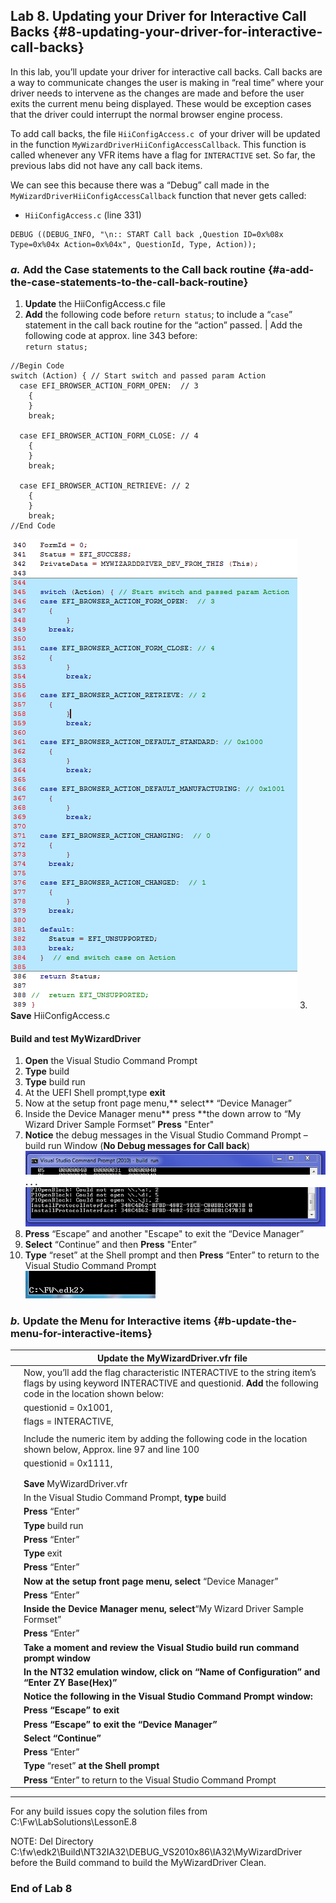 <!--- @file
 file

Copyright (c) 2018, Intel Corporation. All rights reserved.<BR>

Redistribution and use in source (original document form) and 'compiled'
forms (converted to PDF, epub, HTML and other formats) with or without
modification, are permitted provided that the following conditions are met:

1) Redistributions of source code (original document form) must retain the
above copyright notice, this list of conditions and the following
disclaimer as the first lines of this file unmodified.

2) Redistributions in compiled form (transformed to other DTDs, converted to
PDF, epub, HTML and other formats) must reproduce the above copyright
notice, this list of conditions and the following disclaimer in the
documentation and/or other materials provided with the distribution.

THIS DOCUMENTATION IS PROVIDED BY TIANOCORE PROJECT "AS IS" AND ANY EXPRESS OR
IMPLIED WARRANTIES, INCLUDING, BUT NOT LIMITED TO, THE IMPLIED WARRANTIES OF
MERCHANTABILITY AND FITNESS FOR A PARTICULAR PURPOSE ARE DISCLAIMED. IN NO
EVENT SHALL TIANOCORE PROJECT BE LIABLE FOR ANY DIRECT, INDIRECT, INCIDENTAL,
SPECIAL, EXEMPLARY, OR CONSEQUENTIAL DAMAGES (INCLUDING, BUT NOT LIMITED TO,
PROCUREMENT OF SUBSTITUTE GOODS OR SERVICES; LOSS OF USE, DATA, OR PROFITS;
OR BUSINESS INTERRUPTION) HOWEVER CAUSED AND ON ANY THEORY OF LIABILITY,
WHETHER IN CONTRACT, STRICT LIABILITY, OR TORT (INCLUDING NEGLIGENCE OR
OTHERWISE) ARISING IN ANY WAY OUT OF THE USE OF THIS DOCUMENTATION, EVEN IF
ADVISED OF THE POSSIBILITY OF SUCH DAMAGE.

-->
## Lab 8\. Updating your Driver for Interactive Call Backs {#8-updating-your-driver-for-interactive-call-backs}

In this lab, you’ll update your driver for interactive call backs. Call backs are a way to communicate changes the user is making in “real time” where your driver needs to intervene as the changes are made and before the user exits the current menu being displayed. These would be exception cases that the driver could interrupt the normal browser engine process.

To add call backs, the file `HiiConfigAccess.c `of your driver will be updated in the function `MyWizardDriverHiiConfigAccessCallback`. This function is called whenever any VFR items have a flag for `INTERACTIVE` set. So far, the previous labs did not have any call back items.

We can see this because there was a “Debug” call made in the `MyWizardDriverHiiConfigAccessCallback` function that never gets called:

- `HiiConfigAccess.c` (line 331)

```
DEBUG ((DEBUG_INFO, "\n:: START Call back ,Question ID=0x%08x Type=0x%04x Action=0x%04x", QuestionId, Type, Action));

```

### _a._ Add the Case statements to the Call back routine {#a-add-the-case-statements-to-the-call-back-routine}

1. **Update** the HiiConfigAccess.c file 
2. **Add** the following code before `return status`; to include a “`case`” statement in the call back routine for the “action” passed. |
Add the following code at approx. line 343 before: <br> `return status;` 
```
//Begin Code
switch (Action) { // Start switch and passed param Action
  case EFI_BROWSER_ACTION_FORM_OPEN:  // 3
    {
    }
    break;

  case EFI_BROWSER_ACTION_FORM_CLOSE: // 4
    {
    }
    break;

  case EFI_BROWSER_ACTION_RETRIEVE: // 2
    {
    }
    break;
//End Code
```
![](/media/image75.png)
3. **Save** HiiConfigAccess.c 

#### Build and test MyWizardDriver

1. **Open** the Visual Studio Command Prompt
2. **Type** build
3. **Type** build run
4. At the UEFI Shell prompt,type **exit**<br>
5. Now at the setup front page menu,** select** “Device Manager”
6. Inside the Device Manager menu** press **the down arrow to “My Wizard Driver Sample Formset” **Press** "Enter"
7.  **Notice** the debug messages in the Visual Studio Command Prompt – build run Window (**No Debug messages for Call back**) 
![](/media/image76.png)
**. . .**
![](/media/image77.png)
8. **Press** “Escape”  and another "Escape" to exit the “Device Manager” 
9. **Select** “Continue” and then **Press** "Enter”
10. **Type** “reset” at the Shell prompt and then **Press** “Enter” to return to the Visual Studio Command Prompt <br>
![](/media/image26.png)


### _b._ Update the Menu for Interactive items {#b-update-the-menu-for-interactive-items}

|  | **Update** the MyWizardDriver.vfr file |
| --- | --- |
|  | Now, you’ll add the flag characteristic INTERACTIVE to the string item’s flags by using keyword INTERACTIVE and questionid. **Add** the following code in the location shown below: |
|  | questionid = 0x1001, |
|  | flags = INTERACTIVE, |
|  |  |
|  | Include the numeric item by adding the following code in the location shown below, Approx. line 97 and line 100 |
|  | questionid = 0x1111, |
|  | | INTERACTIVE |
|  |  |
|  | **Save** MyWizardDriver.vfr |
|  | In the Visual Studio Command Prompt, **type** build |
|  | **Press** “Enter” |
|  | **Type** build run |
|  | **Press** “Enter” |
|  | **Type** exit |
|  | **Press** “Enter” |
|  | ****Now at the setup front page menu,** select** “Device Manager” |
|  | **Press** “Enter” |
|  | ****Inside the Device Manager menu,** select**“My Wizard Driver Sample Formset” |
|  | **Press** “Enter” |
|  | ****Take a moment and** review **the Visual Studio build run command prompt window**** |
|  | ****In the NT32 emulation window,** click **on “Name of Configuration” and “Enter ZY Base(Hex)”**** |
|  | **Notice **the following in the Visual Studio Command Prompt window:**** |
|  | **Press **“Escape” to exit**** |
|  | **Press **“Escape” to exit the “Device Manager”**** |
|  | **Select “**Continue**”** |
|  | **Press** “Enter” |
|  | **Type** “reset” ****at the Shell prompt**** |
|  | **Press** “Enter” to return to the Visual Studio Command Prompt |


---

For any build issues copy the solution files from C:\Fw\LabSolutions\LessonE.8

NOTE: Del Directory C:\fw\edk2\Build\NT32IA32\DEBUG_VS2010x86\IA32\MyWizardDriver before the Build command to build the MyWizardDriver Clean.

### End of Lab 8
